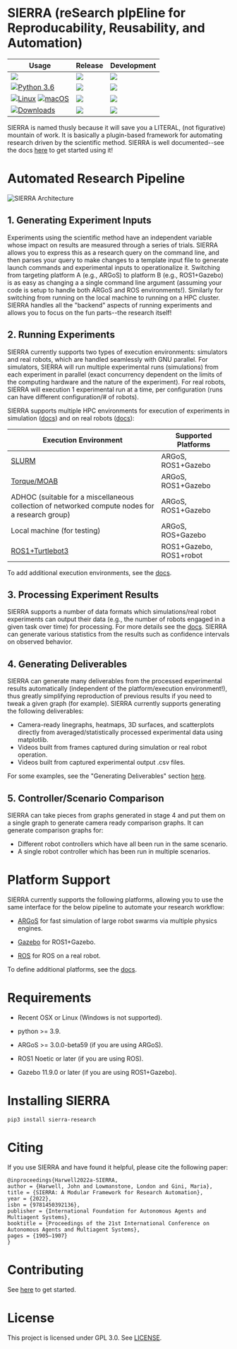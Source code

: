 # SIERRA (reSearch pIpEline for Reproducability, Reusability, and Automation)


| Usage   | Release | Development |
|---------|---------|-------------|
| [![](https://img.shields.io/badge/License-GPLv3-blue.svg)](https://www.gnu.org/licenses/gpl-3.0) | ![](https://github.com/swarm-robotics/sierra/actions/workflows/static-analysis.yml/badge.svg?branch=master) | ![](https://github.com/swarm-robotics/sierra/actions/workflows/static-analysis.yml/badge.svg?branch=devel) |
| [![Python 3.6](https://img.shields.io/badge/python-3.9+-blue.svg)](https://www.python.org/downloads/release/python-360/)  | ![](https://github.com/swarm-robotics/sierra/actions/workflows/argos-integration-tests.yml/badge.svg?branch=master) | ![](https://github.com/swarm-robotics/sierra/actions/workflows/argos-integration-tests.yml/badge.svg?branch=devel) |
| [![Linux](https://svgshare.com/i/Zhy.svg)](https://svgshare.com/i/Zhy.svg) [![macOS](https://svgshare.com/i/ZjP.svg)](https://svgshare.com/i/ZjP.svg) |![](https://github.com/swarm-robotics/sierra/actions/workflows/ros1gazebo-integration-tests.yml/badge.svg?branch=master) | ![](https://github.com/swarm-robotics/sierra/actions/workflows/ros1gazebo-integration-tests.yml/badge.svg?branch=devel) |
| [![Downloads](https://pepy.tech/badge/sierra-research)](https://pepy.tech/project/sierra-research)  | [![](https://readthedocs.org/projects/swarm-robotics-sierra/badge/?version=master)](https://swarm-robotics-sierra.readthedocs.io/en/master/?badge=master) | [![](https://readthedocs.org/projects/swarm-robotics-sierra/badge/?version=master)](https://swarm-robotics-sierra.readthedocs.io/en/master/?badge=devel)


SIERRA is named thusly because it will save you a LITERAL, (not figurative)
mountain of work. It is basically a plugin-based framework for automating
research driven by the scientific method. SIERRA is well documented--see the
docs [here](https://swarm-robotics-sierra.readthedocs.io/en//) to get
started using it!

# Automated Research Pipeline

![SIERRA Architecture](https://raw.githubusercontent.com/swarm-robotics/sierra/master/docs/figures/architecture.png "
Architecture of SIERRA,organized by pipeline stage. Pipeline stages are listed
left to right, and an approximate joint architectural/functional stack is top to
bottom for each stage. “... ” indicates areas where SIERRA is designed via
python plugins to be easily extensible. “Host machine” indicates the machine
SIERRA was invoked on.")

## 1. Generating Experiment Inputs

Experiments using the scientific method have an independent variable whose
impact on results are measured through a series of trials. SIERRA allows you to
express this as a research query on the command line, and then parses your query
to make changes to a template input file to generate launch commands and
experimental inputs to operationalize it. Switching from targeting platform A
(e.g., ARGoS) to platform B (e.g., ROS1+Gazebo) is as easy as changing a a
single command line argument (assuming your code is setup to handle both ARGoS
and ROS environments!). Similarly for switching from running on the local
machine to running on a HPC cluster. SIERRA handles all the "backend" aspects of
running experiments and allows you to focus on the fun parts--the research
itself!

## 2. Running Experiments

SIERRA currently supports two types of execution environments: simulators and
real robots, which are handled seamlessly with GNU parallel. For simulators,
SIERRA will run multiple experimental runs (simulations) from each experiment in
parallel (exact concurrency dependent on the limits of the computing hardware
and the nature of the experiment). For real robots, SIERRA will execution 1
experimental run at a time, per configuration (runs can have different
configuration/# of robots).

SIERRA supports multiple HPC environments for execution of experiments in
simulation
([docs](https://swarm-robotics-sierra.readthedocs.io/en/master/src/exec_env/hpc.html))
and on real robots
([docs](https://swarm-robotics-sierra.readthedocs.io/en/master/src/exec_env/robots.html)):

| Execution Environment     | Supported Platforms |
| ------------------------- | ------------------- |
| [SLURM](https://slurm.schedmd.com/documentation.html) | ARGoS, ROS1+Gazebo |
| [Torque/MOAB](https://adaptivecomputing.com/cherry-services/torque-resource-manager) | ARGoS, ROS1+Gazebo |
| ADHOC (suitable for a miscellaneous collection of networked compute nodes for a research group) | ARGoS, ROS1+Gazebo |
| Local machine (for testing) | ARGoS, ROS+Gazebo |
| [ROS1+Turtlebot3](https://emanual.robotis.com/docs/en/platform/turtlebot3/overview) | ROS1+Gazebo, ROS1+robot |

To add additional execution environments, see the
[docs](https://swarm-robotics-sierra.readthedocs.io/en/master/src/tutorials/plugin/exec_env_plugin.html).

## 3. Processing Experiment Results

SIERRA supports a number of data formats which simulations/real robot
experiments can output their data (e.g., the number of robots engaged in a given
task over time) for processing. For more details see the
[docs](https://swarm-robotics-sierra.readthedocs.io/en/master/). SIERRA can
generate various statistics from the results such as confidence intervals on
observed behavior.

## 4. Generating Deliverables

SIERRA can generate many deliverables from the processed experimental results
automatically (independent of the platform/execution environment!), thus greatly
simplifying reproduction of previous results if you need to tweak a given graph
(for example). SIERRA currently supports generating the following deliverables:

   - Camera-ready linegraphs, heatmaps, 3D surfaces, and scatterplots directly
     from averaged/statistically processed experimental data using matplotlib.
   - Videos built from frames captured during simulation or real robot
     operation.
   - Videos built from captured experimental output .csv files.

For some examples, see the "Generating Deliverables" section
[here](https://www-users.cse.umn.edu/~harwe006/showcase/aamas-2022-demo).

## 5. Controller/Scenario Comparison

SIERRA can take pieces from graphs generated in stage 4 and put them on a single
graph to generate camera ready comparison graphs. It can generate comparison
graphs for:

- Different robot controllers which have all been run in the same scenario.
- A single robot controller which has been run in multiple scenarios.

# Platform Support

SIERRA currently supports the following platforms, allowing you to use the same
interface for the below pipeline to automate your research workflow:

- [ARGoS](https://www.argos-sim.info/index.php) for fast simulation of large
  robot swarms via multiple physics engines.

- [Gazebo](https://www.gazebosim.org) for ROS1+Gazebo.

- [ROS](https://ros.org) for ROS on a real robot.

To define additional platforms, see the
[docs](https://swarm-robotics-sierra.readthedocs.io/en/master/src/tutorials/plugin/platform_plugin.html).

# Requirements

- Recent OSX or Linux (Windows is not supported).

- python >= 3.9.

- ARGoS >= 3.0.0-beta59 (if you are using ARGoS).

- ROS1 Noetic or later (if you are using ROS).

- Gazebo 11.9.0 or later (if you are using ROS1+Gazebo).


# Installing SIERRA

    pip3 install sierra-research

# Citing
If you use SIERRA and have found it helpful, please cite the following paper:

    @inproceedings{Harwell2022a-SIERRA,
    author = {Harwell, John and Lowmanstone, London and Gini, Maria},
    title = {SIERRA: A Modular Framework for Research Automation},
    year = {2022},
    isbn = {9781450392136},
    publisher = {International Foundation for Autonomous Agents and Multiagent Systems},
    booktitle = {Proceedings of the 21st International Conference on Autonomous Agents and Multiagent Systems},
    pages = {1905–1907}
    }

# Contributing

See [here](https://swarm-robotics-sierra.readthedocs.io/en/master/src/contributing.html) to get started.

# License
This project is licensed under GPL 3.0. See [LICENSE](LICENSE.md).
